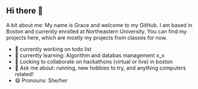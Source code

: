 ## Hi there 👋 

A bit about me: 
My name is Grace and welcome to my GitHub.
I am based in Boston and currently enrolled at Northeastern University. 
You can find my projects here, which are mostly my projects from classes for now.

- 🔭 currently working on todo list
- 🌱 currently learning: Algorithm and databas management x_x 
- 👯 Looking to collaborate on hackathons (virtual or live) in boston
- 💬 Ask me about: running, new hobbies to try, and anything computers related!
- 😄 Pronouns: She/her
